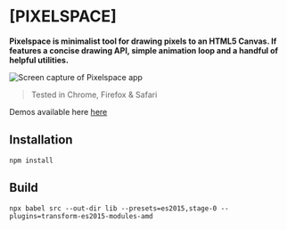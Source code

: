 # [PIXELSPACE]
**Pixelspace is minimalist tool for drawing pixels to an HTML5 Canvas. If features a concise drawing API, simple animation loop and a handful of helpful utilities.**

![Screen capture of Pixelspace app](docs/pixelscan.gif)

> Tested in Chrome, Firefox & Safari

Demos available here [here](https://github.com/jeremyfromearth/pixelspace-demo)

## Installation
```
npm install
```

## Build
```
npx babel src --out-dir lib --presets=es2015,stage-0 --plugins=transform-es2015-modules-amd
```
